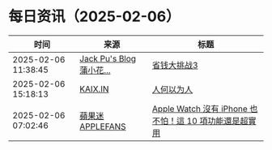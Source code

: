 ﻿# 每日资讯（2025-02-06）

|时间|来源|标题|
|---|---|---|
|2025-02-06 11:38:45|[Jack Pu's Blog 蒲小花...](https://www.jackpu.com/rss/)|[省钱大挑战3](https://www.jackpu.com/sheng-qian-da-tiao-zhan-3/)|
|2025-02-06 15:18:13|[KAIX.IN](https://kaix.in/feed/)|[人何以为人](https://kaix.in/2025/0206-ai/)|
|2025-02-06 07:02:46|[蘋果迷 APPLEFANS](https://applefans.today/feed/)|[Apple Watch 沒有 iPhone 也不怕！這 10 項功能還是超實用](https://applefans.today/2025-02-apple-watch-features-without-iphone/)|
